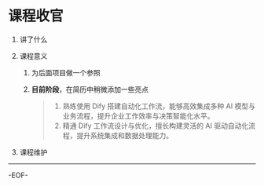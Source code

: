 # 课程收官

1. 讲了什么

2. 课程意义

   1. 为后面项目做一个参照

   2. **目前阶段**，在简历中稍微添加一些亮点

      >1. 熟练使用 Dify 搭建自动化工作流，能够高效集成多种 AI 模型与业务流程，提升企业工作效率与决策智能化水平。
      >2. 精通 Dify 工作流设计与优化，擅长构建灵活的 AI 驱动自动化流程，提升系统集成和数据处理能力。

3. 课程维护

---

-EOF-